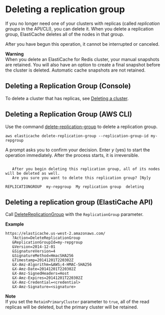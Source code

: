# Deleting a replication group<a name="Replication.DeletingRepGroup"></a>

If you no longer need one of your clusters with replicas \(called *replication groups* in the API/CLI\), you can delete it\. When you delete a replication group, ElastiCache deletes all of the nodes in that group\.

After you have begun this operation, it cannot be interrupted or canceled\.

**Warning**  
When you delete an ElastiCache for Redis cluster, your manual snapshots are retained\. You will also have an option to create a final snapshot before the cluster is deleted\. Automatic cache snapshots are not retained\.

## Deleting a Replication Group \(Console\)<a name="Replication.DeletingRepGroup.CON"></a>

To delete a cluster that has replicas, see [Deleting a cluster](Clusters.Delete.md)\.

## Deleting a Replication Group \(AWS CLI\)<a name="Replication.DeletingRepGroup.CLI"></a>

Use the command [delete\-replication\-group](https://docs.aws.amazon.com/AmazonElastiCache/latest/CommandLineReference/CLIReference-cmd-DeleteReplicationGroup.html) to delete a replication group\.

```
aws elasticache delete-replication-group --replication-group-id my-repgroup 
```

A prompt asks you to confirm your decision\. Enter *y* \(yes\) to start the operation immediately\. After the process starts, it is irreversible\.

```
						
   After you begin deleting this replication group, all of its nodes will be deleted as well.
   Are you sure you want to delete this replication group? [Ny]y

REPLICATIONGROUP  my-repgroup  My replication group  deleting
```

## Deleting a replication group \(ElastiCache API\)<a name="Replication.DeletingRepGroup.API"></a>

Call [DeleteReplicationGroup](https://docs.aws.amazon.com/AmazonElastiCache/latest/APIReference/API_DeleteReplicationGroup.html) with the `ReplicationGroup` parameter\. 

**Example**  

```
https://elasticache.us-west-2.amazonaws.com/
   ?Action=DeleteReplicationGroup
   &ReplicationGroupId=my-repgroup
   &Version=2014-12-01
   &SignatureVersion=4
   &SignatureMethod=HmacSHA256
   &Timestamp=20141201T220302Z
   &X-Amz-Algorithm=&AWS;4-HMAC-SHA256
   &X-Amz-Date=20141201T220302Z
   &X-Amz-SignedHeaders=Host
   &X-Amz-Expires=20141201T220302Z
   &X-Amz-Credential=<credential>
   &X-Amz-Signature=<signature>
```

**Note**  
If you set the `RetainPrimaryCluster` parameter to `true`, all of the read replicas will be deleted, but the primary cluster will be retained\.